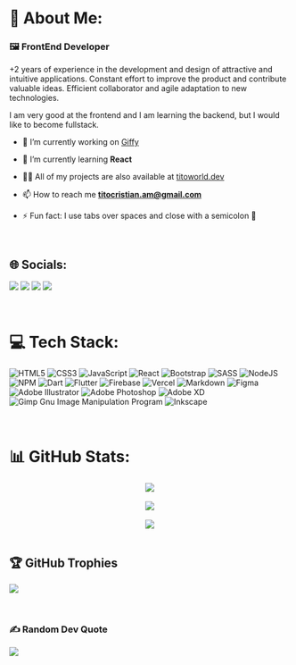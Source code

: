 # 💫 About Me:

### 🖼️ FrontEnd Developer

+2 years of experience in the development and design of attractive and intuitive applications. Constant effort to improve the product and contribute valuable ideas. Efficient collaborator and agile adaptation to new technologies.

I am very good at the frontend and I am learning the backend, but I would like to become fullstack.

- 🔭 I’m currently working on <a target="_blank" href="https://github.com/titoworlddev/curso-react-midudev-giffy">Giffy</a>

- 🌱 I’m currently learning **React**

- 👨‍💻 All of my projects are also available at <a target="_blank" href="https://titoworld.dev">titoworld.dev</a>

- 📫 How to reach me **titocristian.am@gmail.com**

- ⚡ Fun fact: I use tabs over spaces and close with a semicolon 🤪

<br>

## 🌐 Socials:

<a target="_blank" href="https://www.linkedin.com/in/cristian-arias-mejuto/"><img src="https://img.shields.io/badge/LinkedIn-%230077B5.svg?style=for-the-badge&logo=linkedin&logoColor=white"/></a>
<a target="_blank" href="https://twitter.com/cristian_am91"><img src="https://img.shields.io/badge/Twitter-%231DA1F2.svg?style=for-the-badge&logo=Twitter&logoColor=white"/></a>
<a target="_blank" href="https://github.com/titoworlddev"><img src="https://img.shields.io/badge/github-%2324292e.svg?&style=for-the-badge&logo=github&logoColor=white"/></a>
<a target="_blank" href="https://instagram.com/cristian_am91"><img src="https://img.shields.io/badge/Instagram-%23E4405F.svg?style=for-the-badge&logo=Instagram&logoColor=white"/></a>

<br>

# 💻 Tech Stack:

![HTML5](https://img.shields.io/badge/html5-%23E34F26.svg?style=for-the-badge&logo=html5&logoColor=white) 
![CSS3](https://img.shields.io/badge/css3-%231572B6.svg?style=for-the-badge&logo=css3&logoColor=white) 
![JavaScript](https://img.shields.io/badge/javascript-%23323330.svg?style=for-the-badge&logo=javascript&logoColor=%23F7DF1E) 
![React](https://img.shields.io/badge/react-%2320232a.svg?style=for-the-badge&logo=react&logoColor=%2361DAFB) 
![Bootstrap](https://img.shields.io/badge/bootstrap-%23563D7C.svg?style=for-the-badge&logo=bootstrap&logoColor=white) 
![SASS](https://img.shields.io/badge/SASS-hotpink.svg?style=for-the-badge&logo=SASS&logoColor=white) 
![NodeJS](https://img.shields.io/badge/node.js-6DA55F?style=for-the-badge&logo=node.js&logoColor=white) 
![NPM](https://img.shields.io/badge/NPM-%23000000.svg?style=for-the-badge&logo=npm&logoColor=white) 
![Dart](https://img.shields.io/badge/dart-%230175C2.svg?style=for-the-badge&logo=dart&logoColor=white) 
![Flutter](https://img.shields.io/badge/Flutter-%2302569B.svg?style=for-the-badge&logo=Flutter&logoColor=white) 
![Firebase](https://img.shields.io/badge/firebase-%23039BE5.svg?style=for-the-badge&logo=firebase) 
![Vercel](https://img.shields.io/badge/vercel-%23000000.svg?style=for-the-badge&logo=vercel&logoColor=white) 
![Markdown](https://img.shields.io/badge/markdown-%23000000.svg?style=for-the-badge&logo=markdown&logoColor=white) 
![Figma](https://img.shields.io/badge/figma-%23F24E1E.svg?style=for-the-badge&logo=figma&logoColor=white)
![Adobe Illustrator](https://img.shields.io/badge/adobeillustrator-%23FF9A00.svg?style=for-the-badge&logo=adobeillustrator&logoColor=white) 
![Adobe Photoshop](https://img.shields.io/badge/adobephotoshop-%2331A8FF.svg?style=for-the-badge&logo=adobephotoshop&logoColor=white) 
![Adobe XD](https://img.shields.io/badge/Adobe%20XD-470137?style=for-the-badge&logo=Adobe%20XD&logoColor=#FF61F6) 
![Gimp Gnu Image Manipulation Program](https://img.shields.io/badge/Gimp-657D8B?style=for-the-badge&logo=gimp&logoColor=FFFFFF) 
![Inkscape](https://img.shields.io/badge/Inkscape-e0e0e0?style=for-the-badge&logo=inkscape&logoColor=080A13)

<br>

# 📊 GitHub Stats:

<div align="center">
  <img src="https://github-readme-stats-git-masterrstaa-rickstaa.vercel.app/api?username=titoworlddev&theme=tokyonight&hide_border=true&include_all_commits=true&count_private=true" align="center"/>
  <br>
  <br>
  <img src="https://github-readme-streak-stats.herokuapp.com/?user=titoworlddev&theme=tokyonight&hide_border=true" align="center"/>
  <br>
  <br>
  <img src="https://github-readme-stats-git-masterrstaa-rickstaa.vercel.app/api/top-langs/?username=titoworlddev&theme=tokyonight&hide_border=true&include_all_commits=true&count_private=true&layout=compact" align="center"/>
</div>

<br>

## 🏆 GitHub Trophies

![](https://github-profile-trophy.vercel.app/?username=titoworlddev&theme=tokyonight&no-frame=true&no-bg=false&margin-w=4)

<br>

### ✍️ Random Dev Quote

![](https://quotes-github-readme.vercel.app/api?type=horizontal&theme=tokyonight)
